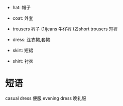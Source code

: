 * hat: 帽子
* coat: 外套
* trousers 裤子
  (1)jeans 牛仔裤
  (2)short trousers 短裤

* dress: 连衣裙,套裙
* skirt: 短裙
* shirt: 衬衣


# 短语
casual dress 便服
evening dress 晚礼服
